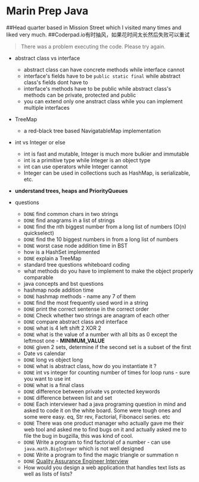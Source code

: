 Marin Prep Java
==============

##Head quarter based in Mission Street which I visited many times and liked very much.
##Coderpad.io有时抽风，如果花时间太长然后失败可以重试
> There was a problem executing the code. Please try again.

- abstract class vs interface
  - abstract class can have concrete methods while interface cannot
  - interface's fields have to be `public static final` while abstract class's fields dont have to
  - interface's methods have to be public while abstract class's methods can be private, protected and public
  - you can extend only one anstract class while you can implement multiple interfaces

- TreeMap
  - a red-black tree based NavigatableMap implementation

- int vs Integer or else
  - int is fast and mutable, Integer is much more bulkier and immutable
  - int is a primitive type while Integer is an object type
  - int can use operators while Integer cannot
  - Integer can be used in collections such as HashMap, is serializable, etc.

- **understand trees, heaps and PriorityQueues**


- questions
  - `DONE` find common chars in two strings
  - `DONE` find anagrams in a list of strings
  - `DONE` find the nth biggest number from a long list of numbers (O(n) quickselect)
  - `DONE` find the 10 biggest numbers in from a long list of numbers
  - `DONE` worst case node addition time in BST
  - how is a HashSet implemented
  - `DONE` explain a TreeMap
  - standard tree questions whiteboard coding
  - what methods do you have to implement to make the object properly comparable
  - java concepts and bst questions
  - hashmap node addition time
  - `DONE` hashmap methods - name any 7 of them
  - `DONE` find the most frequently used word in a string
  - `DONE` print the correct sentense in the correct order
  - `DONE` Check whether two strings are anagram of each other
  - `DONE` compare abstract class and interface
  - `DONE` what is 4 left shift 2 XOR 2
  - `DONE` what is the value of a number with all bits as 0 except the leftmost one - **MINIMUM_VALUE**
  - `DONE` given 2 sets, determine if the second set is a subset of the first
  - Date vs calendar
  - `DONE` long vs object long
  - `DONE` what is abstract class, how do you instantiate it ?
  - `DONE` int vs integer for counting number of times for loop runs - sure you want to use int
  - `DONE` what is a final class
  - `DONE` difference between private vs protected keywords
  - `DONE` difference between list and set
  - `DONE` Each interviewer had a java programing question in mind and asked to code it on the white board. Some were tough ones and some were easy. eq, Str rev, Factorial, Fibonacci series. etc
  - `DONE` There was one product manager who actually gave me their web tool and asked me to find bugs on it and actually asked me to file the bug in bugzilla, this was kind of cool.
  - `DONE` Write a program to find factorial of a number - can use `java.math.BigInteger` which is not well designed
  - `DONE` Write a program to find the magic triangle or summation n
  - `DONE` [Quality Assurance Engineer Interview](http://www.glassdoor.com/Interview/Marin-Software-Quality-Assurance-Engineer-Interview-Questions-EI_IE113537.0,14_KO15,41.htm#RVW1206833)
  - How would you design a web application that handles text lists as well as lists of lists?
